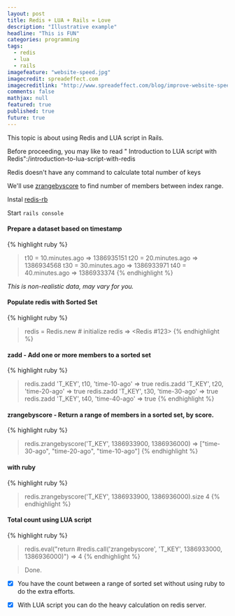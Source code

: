 ```yaml
---
layout: post
title: Redis + LUA + Rails = Love
description: "Illustrative example"
headline: "This is FUN"
categories: programming
tags:
  - redis
  - lua
  - rails
imagefeature: "website-speed.jpg"
imagecredit: spreadeffect.com
imagecreditlink: "http://www.spreadeffect.com/blog/improve-website-speed/"
comments: false
mathjax: null
featured: true
published: true
future: true
---
```


This topic is about using Redis and LUA script in Rails.

Before proceeding, you may like to read " Introduction to LUA script with Redis":/introduction-to-lua-script-with-redis


Redis doesn't have any command to calculate total number of keys

We'll use [zrangebyscore](http://redis.io/commands/zrangebyscore) to find number of members between index range.

Instal [redis-rb](https://github.com/redis/redis-rb)

Start `rails console`

#### Prepare a dataset based on timestamp

{% highlight ruby %}
> t10 = 10.minutes.ago
=> 1386935151
> t20 = 20.minutes.ago
=> 1386934568
> t30 = 30.minutes.ago
=> 1386933971
> t40 = 40.minutes.ago
=> 1386933374
{% endhighlight %}

_This is non-realistic data, may vary for you._

#### Populate redis with Sorted Set

{% highlight ruby %}
> redis = Redis.new # initialize redis
=> <Redis #123>
{% endhighlight %}

#### zadd - Add one or more members to a sorted set

{% highlight ruby %}
> redis.zadd 'T_KEY', t10, 'time-10-ago'
=> true
> redis.zadd 'T_KEY', t20, 'time-20-ago'
=> true
> redis.zadd 'T_KEY', t30, 'time-30-ago'
=> true
> redis.zadd 'T_KEY', t40, 'time-40-ago'
=> true
{% endhighlight %}

#### zrangebyscore - Return a range of members in a sorted set, by score.

{% highlight ruby %}
> redis.zrangebyscore('T_KEY', 1386933900, 1386936000)
=> ["time-30-ago", "time-20-ago", "time-10-ago"]
{% endhighlight %}

#### with ruby

{% highlight ruby %}
> redis.zrangebyscore('T_KEY', 1386933900, 1386936000).size
> 4
{% endhighlight %}

#### Total count using LUA script

{% highlight ruby %}
> redis.eval("return #redis.call('zrangebyscore', 'T_KEY', 1386933000, 1386936000)")
=> 4
{% endhighlight %}

> Done.

- [x] You have the count between a range of sorted set without using ruby to do the extra efforts.

- [x] With LUA script you can do the heavy calculation on redis server.